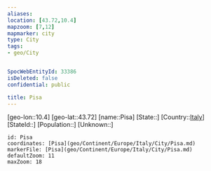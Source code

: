 ```yaml
---
aliases: 
location: [43.72,10.4]
mapzoom: [7,12] 
mapmarker: city 
type: City
tags:
- geo/City


SpocWebEntityId: 33386
isDeleted: false
confidential: public

title: Pisa
---
```

[geo-lon::10.4]
[geo-lat::43.72]
[name::Pisa]
[State::]
[Country::[Italy](geo/Continent/Europe/Italy.md)]
[StateId::]
[Population::]
[Unknown::]


```leaflet
id: Pisa
coordinates: [Pisa](geo/Continent/Europe/Italy/City/Pisa.md)
markerFile: [Pisa](geo/Continent/Europe/Italy/City/Pisa.md)
defaultZoom: 11 
maxZoom: 18
```


